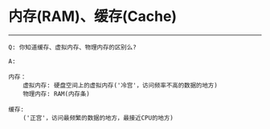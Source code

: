 # 内存(RAM)、缓存(Cache)
---

```
Q: 你知道缓存、虚拟内存、物理内存的区别么?

A: 
  
内存：
    虚拟内存: 硬盘空间上的虚拟内存('冷宫'，访问频率不高的数据的地方)
    物理内存: RAM(内存条)
    
缓存: 
    ('正宫'，访问最频繁的数据的地方，最接近CPU的地方)

```
